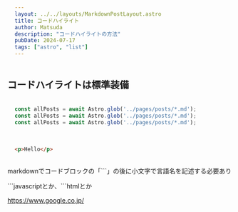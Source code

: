 ```yaml
---
layout: ../../layouts/MarkdownPostLayout.astro
title: コードハイライト
author: Matsuda
description: "コードハイライトの方法"
pubDate: 2024-07-17
tags: ["astro", "list"]
---
```


## コードハイライトは標準装備

```javascript
const allPosts = await Astro.glob('../pages/posts/*.md');
const allPosts = await Astro.glob('../pages/posts/*.md');
const allPosts = await Astro.glob('../pages/posts/*.md');
```

```html
<p>Hello</p>
```

markdownでコードブロックの「```」の後に小文字で言語名を記述する必要あり

\```javascriptとか、\```htmlとか


https://www.google.co.jp/

<style>
    pre {
        padding: 1rem;
    }
</style>